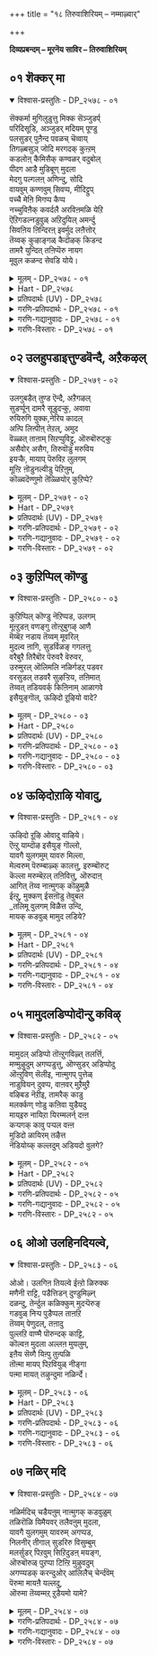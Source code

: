 +++
title = "१८ तिरुवाशिरियम् – नम्माऴ्वार्"

+++


**दिव्यप्रबन्दम् – मूरनॆय साविर – तिरुवाशिरियम्**

## ०१ शॆक्कर् मा

<details open><summary>विश्वास-प्रस्तुतिः - DP_२५७८ - ०१</summary>

सॆक्कर्मा मुगिलुडुत्तु मिक्क सॆञ्जुडर्प्  
परिदिसूडि, अञ्जुडर् मदियम् पूण्डु  
पलसुडर् पुऩैन्द पवळच् चॆव्वाय्  
तिगऴ्बसुञ् जोदि मरगदक् कुऩ्ऱम्  
कडलोऩ् कैमिसैक् कण्वळर् वदुबोल्  
पीदग आडै मुडिबूण् मुदला  
मेदगु पल्गलऩ् अणिन्दु, सोदि  
वायवुम् कण्णवुम् सिवप्प, मीदिट्टुप्  
पच्चै मेऩि मिगप्प कैप्प  
नच्चुविऩैक् कवर्दलै अरविऩमळि येऱि  
ऎऱिगडल्नडुवुळ् अऱिदुयिल् अमर्न्दु  
सिवऩिय ऩिन्दिरऩ् इवर्मुद लऩैत्तोर्  
तॆय्वक् कुऴाङ्गळ् कैदॊऴक् किडन्द  
तामरै युन्दित् तऩिप्पॆरु नायग  
मूवुल कळन्द सेवडि योये।
</details>

<details><summary>मूलम् - DP_२५७८ - ०१</summary>

सॆक्कर्मा मुगिलुडुत्तु मिक्क सॆञ्जुडर्प्  
परिदिसूडि, अञ्जुडर् मदियम् पूण्डु  
पलसुडर् पुऩैन्द पवळच् चॆव्वाय्  
तिगऴ्बसुञ् जोदि मरगदक् कुऩ्ऱम्  
कडलोऩ् कैमिसैक् कण्वळर् वदुबोल्  
पीदग आडै मुडिबूण् मुदला  
मेदगु पल्गलऩ् अणिन्दु, सोदि  
वायवुम् कण्णवुम् सिवप्प, मीदिट्टुप्  
पच्चै मेऩि मिगप्प कैप्प  
नच्चुविऩैक् कवर्दलै अरविऩमळि येऱि  
ऎऱिगडल्नडुवुळ् अऱिदुयिल् अमर्न्दु  
सिवऩिय ऩिन्दिरऩ् इवर्मुद लऩैत्तोर्  
तॆय्वक् कुऴाङ्गळ् कैदॊऴक् किडन्द  
तामरै युन्दित् तऩिप्पॆरु नायग  
मूवुल कळन्द सेवडि योये।
</details>

<details><summary>Hart - DP_२५७८</summary>

O lord, with red garments,  
your crown is the sun that spreads bright rays  
and the beautiful moon floats above your head:  
Your mouth is as lovely as coral  
and you shine like a light and an emerald hill:  
You are adorned with golden clothes  
and many precious ornaments  
and your mouth and eyes shine,  
adding to the luster of your dark body:  
You rest on thousand-headed Adisesha  
in the middle of ocean with rolling waves  
as Shiva, Nānmuhan who stays on a lotus on your navel, Indra  
and all the crowd of gods worship you:  
O lord, you measured all the three worlds  
with your divine feet:
</details>

<details><summary>प्रतिपदार्थः (UV) - DP_२५७८</summary>

**सॆक्कर् मा** = सिवन्द पॆरिय; **मुगिल् उडुत्तु** = मेगत्तै आडैयाग कट्टि; **मिक्क सॆञ् जुडर्** = मिगच् चिवन्द किरणङ्गळैयुडैय; **परिदि सूडि** = सूरियऩै तलैयिल् तरित्तु; **अम् सुडर्** = अऴगिय किरणङ्गळैयुडैय; **मदियम् पूण्डु** = सन्दिरऩै अणिन्दु; **पल सुडर्** = नक्षत्तिरङ्गळागिय इवैगळैयुम्; **पुऩैन्द** = तरित्तुळ्ळ; **पवळ** = पवऴङ्गळ् पोऩ्ऱ; **सॆव्वाय्** = सिवन्द वायैयुडैयदुम्; **तिगऴ् पसुञ् जोदि** = पसुमैयाऩ निऱत्तैयुडैयदुमाऩ; **मरदगक् कुऩ्ऱम्** = मरगद मलैयाऩदु; **कडलोऩ्** = कडल् अरसऩाऩ; **कैम्मिसै** = वरुणऩिऩ् अलैगळागिऱ कैयिऩ् मेल्; **कण्वळर्वदु पोल** = सयऩित्तिरुप्पदु पोल्; **पीदग आडै** = पीदाम्बर आडै; **मुडि पूण् मुदला** = किरीडम् कण्डि मुदलाऩ; **मेदगु** = सिऱन्द; **पल् कलऩ् अणिन्दु** = पल आबरणङ्गळै अणिन्दु; **सोदि वायवुम्** = ऒळियुळ्ळ पवळम् पोऩ्ऱ वायुम्; **कण्णवुम् सिवप्प** = कण्गळुम् सिवन्दिरुक्कुम्बडि; **पच्चै मेऩि** = पच्चै निऱमुडैय तिरुमेऩि; **मीदिट्टुप् मिग** = मऱ्ऱ ऒळिगळैविड मेलोङ्गि; **पगैप्प मऱ्ऱ** = पोट्टियिल् वॆऱ्ऱि कॊण्डु; **ऎऱि कडल्** = अलैगळैयुडैय कडलिऩ्; **नडुवुळ्** = नडुविल्; **नच्चु विऩै** = विषत्तॊऴिलैयुडैय; **कवर्दलै** = कविऴ्न्द तलैयैयुडैय; **अरविऩ्** = आदिशेषऩाऩ; **अमळि एऱि** = पडुक्कैयिल् एऱि; **अऱिदुयिल्** = योगनित्तिरैयिल्; **अमर्न्दु** = अमर्न्दु; **सिवऩ् अयऩ् इन्दिरऩ्** = सिवऩ् पिरमऩ् इन्दिरऩ्; **इवर् मुदल् अऩैत्तोर्** = आगिय ऎल्ला; **तॆय्वक् कुऴाङ्गळ्** = तेवर्गळिऩ् कूट्टङ्गळुम्; **कैदॊऴ** = कै कूप्पि वणङ्गुम्बडि; **किडन्द** = इरुन्दवऩुम्; **तामरै उन्दि** = नाबी कमलत्तैयुडैयवऩुम्; **तऩिप् पॆरु** = तऩिप् पॆरुम्; **नायग** = नायगऩाऩ पॆरुमाऩे!; **मूवुलगु अळन्द** = मूऩ्ऱु उलगङ्गळैयुम् अळन्द; **सेवडि योये!** = तिरुवडिगळैयुडैयवऩे!
</details>

<details><summary>गरणि-प्रतिपदार्थः - DP_२५७८ - ०१</summary>

शॆक्कर् = सञ्जॆगॆम्पाद, मा = बलुदॊड्ड, मुहिल् = मोडवन्नु, उडुत्तु = उट्टुकॊण्डु, मिक्क =बहळ, शॆम् शुडर् = कॆम्पुतेजस्सन्नुळ्ळ सूर्यन, परिदि = परिवे षवन्नु \(सुत्तलिरुव विशिष्टवाद बॆळकन्नु\) शूडि = मुड्दु \(शिखरदल्लि धरिसि\) अम् शुडर् = सॊबगिन तेजस्सिन, मदियम् = चन्द्रनन्नु, पूण्डु = \(आभरणदन्तॆ\) धरिसि, पलशुडर् = हलवारु ज्योति\(नक्षत्र\)गळन्नु, पुनैन्दु = अलङ्करिसिकॊण्डु, पवळम् = हवळदन्तॆ, शॆम् वाय् = चॆन्दुटिगळ, मरतहम् कुन्ऱम् = मरकतरत्नद पर्वतवु. कडलोन् = समुद्रराजन, कैमिशै = कैगळल्लि \(तोळिनल्लि\), कण् वळर् वदु पोल् = पवडिसिरुव हाऎ, पीतह = हळदिय, आडै = वस्त्रवन्नू \(पीताम्बरवन्नू\), मुडिपूण् = किरीट, मुदला = मॊदलाद, मेदहु = बलुश्रेष्ठवाद, पल् = हलवारु, कलन् अणिन्दु = आभरणगळन्नु धरिसि, शोदि = बॆळगुव, वाय् अवुम् = तुटिगळन्नू, कण् अवुम् = कण्णुगळन्नू, शिवप्प = कॆम्पगू, \(कॆम्पागिरलु\), मीदिट्टु = मेलॆ जोडिसिरुव, पच्चैमेनि = पच्चॆय बण्नदिन्द शोभिसुव देह\(कान्ति\)वु, मिह = बहुवागि, पहैप्प = वैविध्यमयवागि, नच्चु = विषद\(नञ्जिन\), विनै = कार्यवन्नु माडुव, कवर् तलै = हरडिरुव तलॆयन्नुळ्ळ, अरवु = सर्पद, इन् = इनिदाद \(सुखकरवाद\), अमळि = हासुगॆयन्नु एऱि = हत्ति, ऎऱिकडल् = अलॆगळिन्द तुम्बिद कडलिन, नडुवुळ् = नडुवॆ, अऱितुयिल् = योगनिद्दॆयन्नु, अमर्न्दु = हिडिदु, शिवन् = शिवनू, अयन् = चतुर्मुखनू \(अजनू\), इन्दिरन् = देवेन्द्रनू, इवर् मुदल् = इवरे मॊदलागि, अनित्तोर् = ऎल्लरू, दॆय्व कुऴाङ्गळ् = देवतॆगळ कूटगळू,कैतॊऴि = कैमुगियलु, किडन्द = पवडिसिरुव, तामरै उन्दि = तावरॆहूवन्नु हॊक्कुळल्लि उळ्ळ, तनि = विशिष्ठनाद, पॆरुनायह = सर्वेश्वरने, मू उलहु = मूरुलोकगळन्नु, अळन्द = अळॆदुकॊण्ड, शे अडियोये= कोमलवाद \(सुन्दरवाद\) तिरुवडिगळुळ्ळवने.
</details>

<details><summary>गरणि-गद्यानुवादः - DP_२५७८ - ०१</summary>

सञ्जॆगॆम्पिन बलु दॊड्ड मुगिलन्नुट्टु, बहळ कॆम्पुतेजस्सन्नुळ्ल सूर्यन सुत्तलिरुव विशिष्टवाद बॆळकन्नु शिखरदल्लि धरिसि, सॊबगिन तेजस्सिन चन्द्रनन्नु आभरणदन्तॆ धरिसि, हलवारु ज्योति\(नक्षत्र\)गळन्नु अलङ्करिसिकॊण्डु, हवळदन्तॆ चॆन्दुटिगळन्नुळ्ळ, मरकतरत्नद पर्वतवु समुद्रराजन कैगळल्लि पवडिसिरुव हागॆ, पीताम्बरवन्नुट्टु, किरीटवे मॊदलाद बहुश्रेष्ठवाद हलवारु आभरणगळन्नु धरिसि, बॆळगुव \(कॆम्पगिरुव\) तुटिगळन्नू कण्णुगळन्नू जोडिसिरुव पच्चॆबण्णदिन्द शोभिसुव देहवु अत्यन्त वैविध्यमयवागियू, विषद कॆलसद हरडिरुव तलॆयन्नुळ्ळ सर्पद सुखकरवाद हासुगॆयल्लि अलॆगळिन्द तुम्बिद कडलिन नडुवॆ योगनिद्दॆयन्नु हिडिदु, शिवनू, ब्रह्मनू \(अजनू\), देवेन्द्रनू, इवरे मॊदलाद ऎल्ल देवतॆगळ कूटगळू कैमुगियुवन्तॆ, पवडिसिरुव पद्मनाभनाद अतिश्रेष्ठनाद सर्वेश्वरने, मूरु लोकगळन्नू अळॆदुकॊण्ड कोमलवाद \(सुन्दरवाद\) तिरुवडिगळुळ्ळवने\!
</details>

<details><summary>गरणि-विस्तारः - DP_२५७८ - ०१</summary>

सर्वेश्वरन दिव्यमङ्गळ स्वरूपवन्नु – ऎन्दरॆ, भगवन्तन साकार स्वरूपवन्नु – इल्लि आळ्वाररु विवरिसतॊडगिद्दारॆ. यावुदक्कू साटियिल्लद, ऎल्ल बगॆयल्लू सर्वश्रेष्ठनू, परमसुन्दरनू आद भगवन्तनन्नु नम्मन्थ सामान्य जनरिगॆ विवरिसि हेळुवुदादरू हेगॆ? नम्म अनुभवदल्लिये इरुव यावुदादरॊन्दु अपरूपवाद वस्तुवन्नु ऎत्तिकॊण्डु, अदर सॊबगन्नु ऊहॆयिन्द अनेकपट्टु हॆच्चिसिकॊण्डु, आ मूलक भगवन्तनन्नु अरियबहुदाद मार्गवन्नु इल्लि अनुसरिसलागिदॆ.

भगवन्तन ऒन्दॊन्दु अवयववन्नू, हीगॆ, बेरॆबेरॆ वस्तुगळॊडनॆ होलिसि, वर्णिसि हेळबहुदागिरुवाग, अवनन्नु परिपूर्णवागि वर्णिसि तिळियुवुदादरू साध्यवे? इदक्कागि, इल्लि आळ्वाररु ऒन्दु दीर्घवाद उपमानवन्नु बळसिकॊण्डिद्दारॆ. इतिहास, पुराणादि महाकाव्यगळल्लि बळसुव काव्योपमानगळ हागॆये इल्लिरुव उपमान. सामान्य उपमानदन्तल्लदॆ, इदर ऎरडु भागगळू बॆळॆयुत्ता होगुत्तवॆ. ऎरडु भागगळिगू निखरवाद होलिकॆ कॆलवॊम्मॆ कण्डु बरदिरबहुदु. अवु हागॆ अळ्ळकवागिये जोडणॆयागिरबहुदु.

इल्लि बळसिरुव काव्योपमानद वैशिष्ट्यवन्नु नोडोण. उपमानद पूर्वभागदल्लिरुवुदु; ऒन्दु दॊड्डबॆट्ट. \(अदन्नु अस्ताचल ऎन्नबहुदेनो\!\) अदु बलु दूरदल्लिदॆ. सूर्यनु अदर हिन्दॆ मरॆयागुवुदरल्लिद्दानॆ. सूर्यन हॊम्बॆळकु अदन्नू अदर सुत्तलूइरुव मोडगळन्नू सञ्जॆगॆम्पिन सुन्दरवाद बण्णदिन्द हॊळॆयिसुत्तदॆ. सूर्यनु तन्न तेजस्सन्नु अदर शिखरदल्लि हरडि हॊळॆयुत्तिद्दानॆ. कॆम्बण्णद सीरॆयन्नुट्टु मरकतरत्नद हागॆ आ बॆट्ट आकर्षकवागि कङ्गॊळिसुत्तदॆ. चन्द्रनू तारॆगळु आ बळिक बॆळगुत्ता बॆट्टक्कॆ बगॆबगॆय आभरणगळनन्नु जोडिसिदन्तॆ कङ्गॊळिसुत्तवॆ. सञ्जॆय कॆम्बण्णवे शिखरवन्नु चॆन्दुटिगळन्तॆ माडिदॆ. आ बॆट्टद मुन्दुगडॆयल्लि अलॆगळिन्द तुम्बिरुव बलु विस्तारवाद सागरविदॆ. आ सागरदल्लि शान्तवागि आ बॆट्ट मलगिरुवन्तॆ \(निद्रिसुत्तिरुवन्तॆ\) शोभिसुत्तदॆ. इदॆल्ल उपमानद मॊदलभाग.

उपमानद उत्तरभागदल्लि \(कडॆयभागदल्लि\) सर्वेश्वरनाद भगवन्तन साटियिल्लद रूपद विवरणॆ कण्डु बरुत्तदॆ. भगवन्तन देह ऒन्दु दॊड्ड पच्चॆय बॆट्टवे. अवनु हॊळॆहॊळॆयुव पीताम्बरवन्नु उट्टिद्दानॆ. अवन तुटिगळु कॆम्पगॆ आकर्षकवागिवॆ. मैमेलॆ नानाबगॆय रत्नाभरणगळ अलङ्कार. अलॆगळिन्द तुम्बिद पाल्गडलल्लि, हॆडॆगळन्नु बिच्चि कॊडॆयन्तॆ हिडिदिरुव शेषन हासुगॆयल्लि स्वामियु पवडिसि, योगनिद्दॆयल्लिद्दानॆ. ब्रह्म, रुद्र, इन्द्र मुन्ताद देवतॆगळॆल्लरू अल्लिगॆ बन्दु, मूरुलोकगळन्नू अळॆदुकॊण्ड अवन पवित्रवाद पादगळन्नु पूजिसुत्तारॆ. अवन नाभियल्लि सुन्दरवाद कमलद हू इदॆ.

ई ऎरडु भागगळन्नू ऒन्दु बगॆयल्लि अळ्ळकवागि कूडिसि, दीर्घवाद रीतियल्लि जोडिसिरुवुदे ई काव्योपमान.

विवरणॆयन्नु नोडिदरॆ महाविष्णुवाद सर्वेश्वरन विभवावतारवन्नु इल्लि हेळलागुत्तिदॆ ऎनिसुत्तदॆ.
</details>

## ०२ उलहुपडाइत्तुण्डवॆन्दै, अऱैकऴल्

<details open><summary>विश्वास-प्रस्तुतिः - DP_२५७९ - ०२</summary>

उलगुबडैत् तुण्ड ऎन्दै, अऱैगऴल्  
सुडर्प्पून् दामरै सूडुदऱ्कु, अवावा  
रुयिरुगि युक्क,नेरिय कादल्  
अऩ्पि लिऩ्पीऩ् तेऱल्, अमुद  
वॆळ्ळत् ताऩाम् सिऱप्पुविट्टु, ऒरुबॊरुट्कु  
असैवोर् असैग, तिरुवॊडु मरुविय  
इयऱ्कै, मायाप् पॆरुविऱ लुलगम्  
मूऩ्ऱि ऩॊडुनल्वीडु पॆऱिऩुम्,  
कॊळ्वदॆण्णुमो तॆळ्ळियोर् कुऱिप्पे?
</details>

<details><summary>मूलम् - DP_२५७९ - ०२</summary>

उलगुबडैत् तुण्ड ऎन्दै, अऱैगऴल्  
सुडर्प्पून् दामरै सूडुदऱ्कु, अवावा  
रुयिरुगि युक्क,नेरिय कादल्  
अऩ्पि लिऩ्पीऩ् तेऱल्, अमुद  
वॆळ्ळत् ताऩाम् सिऱप्पुविट्टु, ऒरुबॊरुट्कु  
असैवोर् असैग, तिरुवॊडु मरुविय  
इयऱ्कै, मायाप् पॆरुविऱ लुलगम्  
मूऩ्ऱि ऩॊडुनल्वीडु पॆऱिऩुम्,  
कॊळ्वदॆण्णुमो तॆळ्ळियोर् कुऱिप्पे?
</details>

<details><summary>Hart - DP_२५७९</summary>

You, our father, created the world and swallowed it:  
My heart longs to worship your shining lotus feet  
ornamented with sounding anklets, melting to receive you:  
My love for you flows like sweet nectar:  
Some people wish only for material things,  
never thinking of being your devotee—  
let them do whatever they want:  
The nature of this illusionary world is to become rich:  
Even if someone gets everything he needs in this world  
and excellent moksha, the wise will not want a worldly life:  
Their only aim will be to reach your feet:
</details>

<details><summary>प्रतिपदार्थः (UV) - DP_२५७९</summary>

**उलगु** = उलगङ्गळै; **पडैत्तु** = पडैत्तु; **उण्ड** = पिरळयत्तिल् उण्ड; **ऎन्दै** = पॆरुमाऩिऩ्; **अऱै** = सप्तिक्कुम्; **कऴल्** = तिरुवडिगळ्; **सुडर्प् पून् दामरै** = ऒळियुळ्ळ तामरैप्पू; **सूडुदऱ्कु** = अणिवदऱ्कु; **अवावु आर्** = आसैयुडैय; **उयिर् उरुगि उक्क** = आत्मावाऩदु उरुगि विऴ; **नेरिय कादल्** = अदऩाल् उण्डाऩ पक्ति; **अऩ्बिल्** = पक्तियिऩालुण्डाऩ परम पक्ति; **इऩ्बु** = इऩिमै; **ईऩ् तेऱल्** = इवैगळिऩ्; **अमुद** = अमुदक् कडलिऩ्; **वॆळ्ळत्ताऩाम्** = वॆळ्ळत्तिल् मूऴ्गि इरुक्कुम्बडियाऩ; **सिऱप्पु विट्टु** = मेऩ्मैयै विट्टु; **ऒरु पॊरुट्टु** = कीऴाऩ ऒरु पलऩुक्काग; **असैवोर्** = अलैगिऩ्ऱवर्गळ्; **असैग** = अलैयट्टुम्; **तिरुवॊडु मरुविय** = सॆल्वत्तोडु कूडिय; **इयऱ्कै** = स्वबावत्तोडुम्; **मायाप् पॆरु विऱल्** = अऴियाद पॆरुमिडुक्कोडु; **उलगम् मूऩ्ऱिऩॊडु** = मूऩ्ऱु उलगङ्गळोडु कूड; **नल् वीडु पॆऱिऩुम्** = मोक्षत्तैप् पॆऱ्ऱालुम्; **तॆळ्ळियोर्** = तॆळिन्द ञाऩिगळिऩ्; **कुऱिप्पे** = अबिप्रायम्; **कॊळ्वदु** = पॆऱ्ऱुक्कॊळ्ळ; **ऎण्णुमो?** = निऩैक्कुमो?
</details>

<details><summary>गरणि-प्रतिपदार्थः - DP_२५७९ - ०२</summary>

उलहु = लोकगळन्नु, पडैत्तु = सृष्टिसि, उण्ड = नुङ्गिद, ऎन्दै = सर्वेश्वरन, अऱै = सद्दुमाडुव, कऴल् =आभरणगळ, शुडर् = हॊळॆयुव, सुन्दरवाद, तामरै = कमलगळन्नु, शूडुदऱ् कु = \(तलॆयल्लि\) मुडियुवुदक्कॆ, अवावु = आशिसुव, आर् उयिर् = तुम्बु जीववु \(आत्मवु\), उरुहि = कागि, उक्क = कृशिसि, नेरिय = उण्टाद, कादल् = भक्तियॆम्ब, अन्बिल् = आशॆयिन्द, इन् बु = हितवन्नु \(आनन्दवन्नु\), ईन् = कॊडुव, \(उण्टुमाडुव\), तेऱल् = मधुवु आद, अमुदम् = अमृत्द, वॆळ्ळत्तान् = प्रवाहदिन्द, आम् = आघुव, शिऱप्पु = हिरिमॆयन्नु, विट्टु =बिट्टु \(त्यजिसि\), ऒरु पॊरुट्कु = ऒन्दु \(कीळाद ऒन्दु\) प्रयोजनक्कागि, अशैवोर् = अलॆदाडुववरु, अशैह् = \(हागॆये\) अलॆदाडुत्तिरलि, तिरुवॊडु = श्रीदेवियॊडनॆ, मरुविय = कूडिरुव, इयऱ् कै= \(सहज\) स्वभावद, माया = नाशवागद, पॆरु विऱल् = अत्यन्त समर्थवाद, उलहम् = लोकगळु, मून्ऱिनॊडु =मूररॊडनॆयू, \(मूरक्किन्तलू\), नल् वीडु = उत्तमवाद वासस्थळवन्नु, पॆऱिनुम् = पडॆदरू\(पडॆयुवन्तादरू\), कॊळ्वदु = अनुसरिसुवुदु \(स्वीकरिसुवुदु\), ऎण्णुमो = साध्यवो, तॆळ्ळियोर् = तिळिदवर, कुऱिप्पे = गुरिये.
</details>

<details><summary>गरणि-गद्यानुवादः - DP_२५७९ - ०२</summary>

लोकगळन्नु सृष्टिसुव मत्तु लयगॊळिसुव \(उण्णुव\) सर्वेश्वरन सद्दु माडुव आभरणगळ हॊळॆयुव सॊबगिन \(पाद\) कमलगळन्नु तलॆयल्लि मुडियुवुदक्कॆ आशिसुव तुम्बु जीववु \(आत्मवु\) करगि कृशिसि \(बाडि\) उण्टाद भक्तियॆम्ब आशॆयिन्द हितवन्नु \(आनन्दवन्नु\) तरुव मधुवाद अमृतद प्रवाहदिन्द आगुव हिरिमॆयन्नु बिट्टुकॊट्टु, कीळाद \(अल्पवाद\) ऒन्दु प्रयोजनक्कागि अलॆदाडुववरु हागॆये अलॆदाडुत्तिरलि. श्रीदेवियॊडनॆ कूडिरुव \(सकलैश्वर्यदिन्द कूडिरुव\), अत्यन्त समर्थवाद, मूरुलोकगळिगिन्तलू उत्तमवाद वासस्थळवन्नु \(नॆलॆयनु\) पडॆयुवन्तादरू तिळिदवरगुरियन्ने स्वीकरिसुवुदु साध्यवो?
</details>

<details><summary>गरणि-विस्तारः - DP_२५७९ - ०२</summary>

ई पाशुरवू हिन्दिन पाशुरदन्तॆ तॊडकिनिन्द तुम्बिदॆ. जागरूकतॆयिन्द विषयवन्नु विङ्गडिसिकॊण्डु, सारवन्नु ग्रहिसबेकागिदॆ.

याव बगॆय जीवन श्रेयस्कर? सामान्यगृहस्थजीवनवे? विवेकिय जीवनवे? सामान्यगृहस्थन आशॆ अल्पवादद्दु. प्रापञ्चिक सुखवन्नु पडॆदुकॊळ्ळुव आशॆमात्रवे. विवेकि बल्ल ई प्रापञ्चिक सुखक्षणिकवादद्दु ऎन्दू, शाश्वतानन्दवन्नु कॊडुव गुरियॊन्दिदॆयॆन्दू, अदन्नु साधिसिकॊळ्ळुवुदक्कॆ सतत प्रयत्न नडॆसुवुदे परमश्रेष्ठवॆन्दू, आ गुरियन्नु सेरलुतक्क मार्गवन्ने अवनु अनुसरिसुत्तानॆ. आ मार्ग यावुदु?

हिन्दिन पाशुरदल्लि सर्वेश्वरनाद भगवन्तन नित्यसौन्दर्यस्वरूपवन्नु स्वारस्यपूर्णवागि हेळलायितु. इल्लि आ स्वामिय हिरिमॆयन्नु हेळलागुत्तदॆ. भगवन्तनु सृष्टि, स्थिति, लय कालगळल्लॆल्ला सर्वरक्षकनागिरतक्कवनु. अवनन्नु दृढवागि, भक्तिपूर्वकवागि आश्रयिसुवुदरिन्द, अमरत्ववन्नू, सकलसौभाग्यगळन्नु अनुभविसि आनन्दिसुव श्रेष्ठवाद नॆलॆयन्नू पडॆयबहुदु. अदु हेगॆ?

भगवन्तनल्लि दृढवाद आशॆयन्नु तन्दुकॊळ्ळुवुदु हेगॆ? सर्वसमर्थनू, सर्वरक्षकनू आद अवन साटियिल्लद हिरिमॆयल्लि अचलवाद विश्वासवन्निडुवुदु. दिव्याभरणगळिन्द हॊळॆयुव अवन तिरुवडिगळन्नु तन्न तलॆय मेलॆ ऎडॆबिडदॆ धरिसुव आशॆयन्नु हॆच्चिसिकॊळ्ळुवुदु. अदक्कागि तनु मनगळन्नु सॊरगिसुवुदु. हीगॆ, भक्तियॆम्ब गाढवाद आशॆयन्नु हॆच्चिसिकॊळ्ळुवुदु. अदन्नु बॆळसिकॊळ्ळुत्ता, आ जीवनवन्ने ऎडॆबिडदंऎ सवियुत्ता होगुवुदु. हीगॆ माडुवुदरिन्द बरुव अमरत्वद हिरिमॆयेनॆन्दु अरितुकॊळ्ळुवुदु. हीगॆल्ल योचिसुत्ता इहजीवनवन्नु कळॆयुव ’तिळिदवर’ \(ज्ञानिगळ\) मार्गदर्शनवन्नू, गुरियन्नू चिन्तिसुत्ता, साधुवागि जीविसुवुदे ऒन्दु दिव्यानुभव. सामान्य गृहस्थन हागॆ हॊट्टॆ, बट्टॆ, अलङ्कार, इन्द्रियसुखगळॆम्ब क्षणिकवाद अल्पफलगळ कडॆगॆ गमनकॊडुवुदक्किन्तलू ऎल्लरू ’तिळिदवर’ गुरियन्नू मार्गवन्नू स्वीकरिसुवुदे युक्तवादद्दु.
</details>

## ०३ कुऱिप्पिल् कॊण्डु

<details open><summary>विश्वास-प्रस्तुतिः - DP_२५८० - ०३</summary>

कुऱिप्पिल् कॊण्डु नॆऱिप्पड, उलगम्  
मूऩ्ऱुडऩ् वणङ्गु तोऩ्ऱुबुगऴ् आणै  
मॆय्बॆऱ नडाय तॆय्वम् मूवरिल्  
मुदल्व ऩागि, सुडर्विळङ् गगलत्तु  
वरैबुरै तिरैबॊर पॆरुवरै वॆरुवर,  
उरुमुरल् ऒलिमलि नळिर्गडऱ् पडवर  
वरसुडल् तडवरै सुऴऱ्ऱिय, तऩिमात्  
तॆय्वत् तडियवर्क् किऩिनाम् आळागवे  
इसैयुङ्गॊल्, ऊऴिदो ऱूऴियो वादे?
</details>

<details><summary>मूलम् - DP_२५८० - ०३</summary>

कुऱिप्पिल् कॊण्डु नॆऱिप्पड, उलगम्  
मूऩ्ऱुडऩ् वणङ्गु तोऩ्ऱुबुगऴ् आणै  
मॆय्बॆऱ नडाय तॆय्वम् मूवरिल्  
मुदल्व ऩागि, सुडर्विळङ् गगलत्तु  
वरैबुरै तिरैबॊर पॆरुवरै वॆरुवर,  
उरुमुरल् ऒलिमलि नळिर्गडऱ् पडवर  
वरसुडल् तडवरै सुऴऱ्ऱिय, तऩिमात्  
तॆय्वत् तडियवर्क् किऩिनाम् आळागवे  
इसैयुङ्गॊल्, ऊऴिदो ऱूऴियो वादे?
</details>

<details><summary>Hart - DP_२५८०</summary>

He, the first one of the three gods,  
with shining jewels on his chest, rules all the three worlds,  
leading them on a good path:  
He churned the milky ocean using Mandara mountain  
for a churning stick and the snake Vasuki for a rope,  
and as the ocean was churned,  
it roared with a a loud noise like thunder as its waves rolled:  
May we serve the devotees of the matchless god  
continuously, eon after eon:
</details>

<details><summary>प्रतिपदार्थः (UV) - DP_२५८०</summary>

**उलगम् मूऩ्ऱु** = मूऩ्ऱु उलगङ्गळुम्; **नॆऱिप्पड** = नल् वऴियिल् सॆल्लुम्बडियाग; **कुऱिप्पिल् कॊण्डु** = तिरुवुळ्ळम् पऱ्ऱि; **उडऩ्** = उलगङ्गळ् ऒऩ्ऱुबट्टु; **वणङ्गु** = वणङ्गुम्; **तोऩ्ऱु पुगऴ्** = पुगऴैयुडैय पॆरुमाऩ्; **आणै मॆय्** = तऩ् आणैयै सरिवर; **पॆऱ नडाय** = नडत्तुबवऩाय्; **तॆय्वम्** = पिरमऩ् रुत्रऩ् इन्दिरऩ्; **मूवरिल्** = मूवरिल्; **मुदल्वऩ् आगि** = मुदल्वऩाय्; **सुडर् विळङ्गु** = आबरणङ्गळिऩ् ऒळियुळ्ळ; **अगलत्तु** = मार्बैयुडैयवऩाय्; **वरै पुरै तिरै** = मलै पोऩ्ऱ अलैगळ्; **पॊर पॆरु** = मोदुम् पॆरिय; **वरै वॆरुवर** = मलैगळ् नडुङ्गुम्बडि; **उरुम् मुरल्** = इडिबोल् ऒलिक्किऩ्ऱ; **ऒलि मलि** = कोषम् निऱैन्ददुम्; **नळिर् कडल्** = कुळिर्न्द कडलै; **पड अरवु** = पडङ्गळैयुडैय सर्प्पमाऩ; **अरसु उडल्** = वासुगियिऩ् उडलै; **तड वरै** = मन्दिरमलैयिल्; **सुऴऱ्ऱिय** = सुऱ्ऱि कडैन्द; **तऩिमा** = ऒप्पऱ्ऱ तऩित्तलैमैयुडैय; **तॆय्वत्तु** = ऎम्बॆरुमाऩिऩ्; **अडियवर्क्कु** = अडियवर्गळुक्कु; **इऩि नाम्** = इऩि नाङ्गळ्; **ऊऴिदोऱु ऊऴि** = ऒव्वॊरु कल्पत्तिलुम्; **ओवादे** = इडैविडादु; **आळागवे** = कैङ्कर्यम् पण्ण वेण्डुमो?
</details>

<details><summary>गरणि-प्रतिपदार्थः - DP_२५८० - ०३</summary>

कुऴिप्पिल् कॊण्डु = गुरियागिट्टुकॊण्डु, \(सङ्कल्पिसि\), नॆऱि पड = सन्मार्गदल्ल् बीळुवुदन्नु, उलहम् = मून्ऱु = मूरुलोकगळू, उडन् = ऒट्टिगॆ, वणङ्गु = ऎरतुवुदरिन्द, तोन्ऱु = तोरुव \(कण्डुबरुव\), पुहऴ् = कीर्तियुळ्ळवनागि, आणै = \(तन्न\) आज्ञॆयन्नु, मॆय् पॆऱ = वास्तववागिरुवन्तॆ, \(सत्यवागियू, सत्यवागि पडॆयुवन्तॆ\), नडाय = नडॆसुववनागि, शॆय् वम् मूवरिल् = मूवरु देवरुगळल्लि, मुदल् वन् आहि = प्रधाननागिरुववनू, शुडर् विळङ्गु = ज्योति बॆळगुव, आहत्तु = ऎदॆयुळ्ळवनू, वरैपुरै = बॆट्टदहागॆ, तिरै = अलॆगळु, पॊरु = नुग्गिबरुव, पॆरुवरि = महत्ताद पर्वतगळू \(कुलपर्वतगळू\), वॆरुवरै = महत्ताद पर्वतगळू \(कुलपर्वतगळू\), वॆरुवर = अञ्जुवन्तॆ, उरुम् = सिडिलु, मुरल् = मॊळगुवन्तॆ, ऒलि = शब्ददिन्द, मलि = तुम्बिरुव, नळिर् = तम्पाद, कडल् = कडलल्लि, पडमरवु = हॆडॆय सर्पद, अरशु = आसन \(वासुकिय\), उडल् = देहवन्नु, तडवरै = बलुदॊड्डपर्वतक्कॆ \(मन्दरपर्वतक्कॆ\), शुऴट्रिय = सुत्तिदवनाद, तनि = साटियिल्लदवनाद \(अद्वितीयनाद\), मादॆय् वत्तु = महादेवन \(सर्वेश्वरन\), अडियवर् क्कु = भक्तरिगॆ, इनि = इन्नु, नाम् = नावु, आळ् आहवे = दासरागिये, इशैक्कूम् कॊल् = हॊन्दिकॊण्डिरुबेको? ऊऴिदोऱुऊऴि = युगयुगगळल्लियू, ओवादे = बिडदन्तॆ.
</details>

<details><summary>गरणि-गद्यानुवादः - DP_२५८० - ०३</summary>

मूरु लोकगळू सन्मार्गदल्लि नडॆयुवुदन्नु गुरियागिट्टुकॊण्डवनू, \(अवु\) ऒट्टिगॆ ऎरगुवुदरिन्द कण्डुबरुव कीर्तियुळ्ळवनू, तन्न आज्ञॆयन्नु सत्यवागिरुवन्तॆ \(चाचुतप्पदन्तॆ\) नडॆसुववनू, मूवरु देवरुगळल्लि प्रधाननागिरुववनू, हॊळॆहॊळॆयुव ऎदॆयुळ्ळवनू, कुलपर्वतगळू नडुगुवन्तॆ बॆट्टदहागॆ अलॆगळु नुग्गि बरुव, सिडिलु मॊळगुवन्तॆ शब्ददिन्द तुम्बिरुव, तम्पाद कडलल्लि हॆडॆय सर्पगळ अरसन देहवन्नु बलुदॊड्ड पर्वतक्कॆ सुत्ति कडॆदवनू, साटियिल्लदवनू, आद, सर्वेश्वरन भक्तरिगॆ इन्नु नावु युगयुगळल्लू बिडदन्तॆ दासरागिये हॊन्दिकॊण्डिरबेको?
</details>

<details><summary>गरणि-विस्तारः - DP_२५८० - ०३</summary>

भगवद्भक्तियन्नु परिपूर्णवागि पडॆदुकॊळ्ळुवुदक्कॆ यावुदु उपाय? अदर विषयदल्लि ज्ञानवन्नु सम्पादिसिकॊळ्ळुवुदे, अथवा भक्तिभाववन्नु चॆन्नागि अनुभविसि तिळिदवराद भगवद्भक्तर मार्गवन्नु कार्यतः अनुसरिसुवुदे? – ऎम्बुदन्नु हिन्दिन पाशुरदल्लि हेळलायितु.

अदे विषयवन्नु मुन्दुवरिसुत्ता – नावु भक्तर किङ्कररागि ऎष्टुकाल नडॆदुकॊळ्ळुवुदरिन्द नमगॆ भक्तिय फल लभिसुवुदु? युगयुगगळल्लू हीगॆये नडॆदुकॊळ्ळुत्तिरबेके? ऎन्दु प्रश्निसि, हेळलागुत्तदॆ.

भगवन्तन सङ्कल्प ऎष्टु उदात्तवादद्दु\! तानु सृष्टिसिद मूरुलोकगळू सन्मार्गदल्लि नडॆयुत्ता, आ मूलक उज्जीवनगॊळ्ळबेकॆम्बुदे अवन सङ्कल्प. आ कारणदिन्दले अवनु मूरुलोकगळन्नू रक्षिसुवुदु. ब्रह्म, विष्णु, रुद्ररॆम्ब मूरु मूर्तिगळल्लि अवने प्रधाननादवनु. अवन आज्ञॆ \(कट्टळॆगळु\) चाचुतप्पदन्तॆ तन्न सृष्टियन्नु नडॆसतक्कवनु. सर्वैश्वर्यपूर्णवाद वक्षस्थलवुळ्ळवनु. भयङ्करवागि भोर्गरॆयुव पाल्गडलल्लि मन्दरपर्वतवन्निळिसि, वासुकियन्नु अदक्कॆ \(हग्गवागि\) सुत्ति, देवासुररिन्द कडॆयिसि, अमृतवन्नु पडॆदु, देवतॆगळिगित्तु, अवरन्नु अमररन्नागिसिदनु. अवनु स्वतः परिपूर्णनु. साटियिल्लदवनु. अन्थवन पादसेवकरागिरुववरु, अवनन्ने नम्बि, आश्रयिसि, ऎडॆबिडदन्तॆ अवनन्नु भजिसि पूजिसुववरु. अवर किङ्कररागि, नावु अवर सेवॆमाडुत्ता बरुवुदरिन्द, अवर मार्गवु नमगॆ अरिवागुवुदु. नम्मल्लू भक्ति परिपक्वगॊळ्ळुवुदु. नावू भगवन्तन अनन्यभक्तरागबहुदु.
</details>

## ०४ ऊऴिदोऱाऴि योवादु,

<details open><summary>विश्वास-प्रस्तुतिः - DP_२५८१ - ०४</summary>

ऊऴिदो ऱूऴि ओवादु वाऴिये।  
ऎऩ्ऱु याम्दॊऴ इसैयुङ् गॊल्लो,  
यावगै युलगमुम् यावरु मिल्ला,  
मेल्वरुम् पॆरुम्बाऴ्क् कालत्तु, इरुम्बॊरुट्  
कॆल्ला मरुम्बॆऱल् तऩिवित्तु, ऒरुदाऩ्  
आगित् तॆय्व नाऩ्मुगक् कॊऴुमुळै  
ईऩ्ऱु, मुक्कण् ईसऩॊडु तेवुबल  
_तलिमू वुलगम् विळैत्त उन्दि,  
मायक् कडवुळ् मामुद लडिये?
</details>

<details><summary>मूलम् - DP_२५८१ - ०४</summary>

ऊऴिदो ऱूऴि ओवादु वाऴिये।  
ऎऩ्ऱु याम्दॊऴ इसैयुङ् गॊल्लो,  
यावगै युलगमुम् यावरु मिल्ला,  
मेल्वरुम् पॆरुम्बाऴ्क् कालत्तु, इरुम्बॊरुट्  
कॆल्ला मरुम्बॆऱल् तऩिवित्तु, ऒरुदाऩ्  
आगित् तॆय्व नाऩ्मुगक् कॊऴुमुळै  
ईऩ्ऱु, मुक्कण् ईसऩॊडु तेवुबल  
_तलिमू वुलगम् विळैत्त उन्दि,  
मायक् कडवुळ् मामुद लडिये?
</details>

<details><summary>Hart - DP_२५८१</summary>

Will he accept us as his devotees in all the eons  
so that we may worship him?  
At the time of terrible flood  
when there was no world and no people, X  
he, the seed from which everything came,  
the only god at the end of the eon,  
created Nānmuhan from his navel on a lotus,  
and Nānmuhan created three-eyed Shiva  
and the other gods and all the three worlds:  
Let us worship the feet of Māyan:
</details>

<details><summary>प्रतिपदार्थः (UV) - DP_२५८१</summary>

**यावगै उलगमुम्** = अऩैत्तु उलगङ्गळुम्; **यावरुम्** = अऩैत्तु पिराणिगळुम्; **इल्ला मेल् वरुम्** = इल्लादवाऱु मुऩ्बे कऴिन्दुबोऩ; **पॆरुम्बाऴ्क् कालत्तु** = मिगवुम् नीण्ड पिरळय कालत्तिल्; **इरुम् पॊरुट्कु ऎल्लाम्** = ऎण्णऱ्ऱ जीवरासिगळुक्कॆल्लाम्; **पॆऱल् अरुम्** = अडैवदऱ्कु अरियवऩुम्; **तऩि ऒरु वित्तु** = ऒप्पऱ्ऱवऩुम् कारणमाऩवऩुम्; **ताऩ् आगि** = ताऩेयाग निऩ्ऱु; **तॆय्व नाऩ्मुग** = तॆय्वमाऩ पिरमऩ् ऎऩ्ऩुम्; **कॊऴु मुळै** = पूर्णमाऩ ऒरु मुळैयै; **मुक्कण्** = मूऩ्ऱु कण्गळैयुडैय; **ईसऩॊडु** = रुत्रऩुडऩ्; **तेवु पल** = पल तेवदैगळैयुम्; **ईऩ्ऱु** = पडैत्तु; **नुदलि** = आग इव्वगैयाले; **मूवुलगम्** = मूऩ्ऱु लोकङ्गळैयुम्; **विळैत्त उन्दि** = पडैत्त नाबियैयुडैय; **मायक् कडवुळ्** = आच्चर्यबूदऩाऩ पॆरुमाऩिऩ्; **मा मुदल्** = मूल कारणमाऩ; **अडिये** = तिरुवडिगळैये; **ऊऴिदोऱु ऊऴि** = कालङ्गळ् तोऱुम्; **ओवादु वाऴिय** = इडैविडामल् वाऴवेण्डुम्; **ऎऩ्ऱु याम् तॊऴ** = ऎऩ्ऱु नाम् सॊल्लि तुदित्तु; **इसैयुङ्गॊल्** = वणङ्गुवोम्!
</details>

<details><summary>गरणि-प्रतिपदार्थः - DP_२५८१ - ०४</summary>

ऊऴिदोऱाऴि =युगयुगगळल्लियू, ओ वादु = ऎडॆबिडदन्तॆ, वाऴिय ऎन्ऱु = बदुकुवन्तागलि ऎन्दु, यान् = नानु, तॊऴ = सेवॆमाडुवन्तॆ, इशैयुम् कॊल् = साध्यवागुवुदो? यावहै उलहमुम् = ऎल्ला विधवाद लोकगळू, यावरुम् = ऎल्ला जीविगळू, इल्ला = इल्लद, मेल् वरुम् = हिन्दॆ कळॆदुहोद \(मुन्दॆ बरुव\), पॆरुपाऴ् कालत्तु = महाप्रळयकालदल्लि, इरु = इरुव, पॊरुट्कु ऎल्लाम् = \(आत्म\)वस्तुगळिगॆल्ला, अरु = कार्‍अण्वागि, पॆऱल् = सृष्टिगॆ, तनिवित्तु = ऒण्टिबीज, ऒरु = साटियिल्लद, तान् आहि = ताने आगि, शॆय् वम् = दैवनाद, नान् मुहन् = चतुर्मुखनॆम्ब, कॊऴु = बलिष्ठवाद, मुळै = मॊळकॆयन्नु, ईन्ऱु= पडॆदु, मुख्खन् ईशनॊडु = मुक्कण्णनॆम्ब ईशनॊडनॆ, तेवु = देवतॆगळन्नु, पल = अनेकरन्नु, नुदलि = पडॆदु, मा उलहम् = मूरुलोकगळन्नू, विळैत्त = बॆळॆसिद, उन्दि = नाभियुळ्ळ, मायमा = आश्चर्यकारकनाद, कडवुळ् = भगवन्तन, मा = दिव्यसुन्दरवाद, मुदल् = परमश्रेष्ठवाद, अडिये = तिरुवडियन्ने.
</details>

<details><summary>गरणि-गद्यानुवादः - DP_२५८१ - ०४</summary>

ऎल्ला विधवाद लोकगळू, ऎल्ला जीविगळु इल्लद, हिन्दॆ कळॆदुहोद \(मुन्दॆबरुव\) महाप्रळयकालदल्लि इरुव आत्मवस्तुगळिगॆल्ला कारणवागि, सृष्टिगॆ साटियिल्ल्द ऒण्टि बीज ताने आगि, दैवनाद नाल्मुखनॆम्ब बलिष्ठवाद मॊळकॆयन्नु पडॆदु, मुक्कण्णनॆम्ब ईशनॊडनॆ अनेकानेक देवतॆगळन्नु पडॆदु, मूरुलोकगळन्नू बॆळॆसिद नाभियुळ्ळ आश्चर्यकारकनाद भगवन्तन दिव्यसुन्दरवाद परमश्रेष्ठवाद तिरुवडियन्ने युगयुगगळल्लियू ऎडॆबिडदन्तॆ बाळुवन्तागलि ऎन्दु नानु सेवॆमाडुवुदक्कॆ साध्यवागुवुदो?
</details>

<details><summary>गरणि-विस्तारः - DP_२५८१ - ०४</summary>

यावुदु परमश्रेष्ठवाद गुरि? हुट्टु-सावुगळ सुळियल्लि सिक्किबिद्दु, जरॆ, व्याधि, दुःख, सङ्कटगळन्नु अनुभविसुत्तले इरुवुदे? अथवा भगवन्तन अडिदावरॆगळन्नाश्रयिसि, हुट्टिनिन्द मुक्तनागि, भगवन्तनन्नु सेरि, अल्लि अवन नित्यकिङ्करनागि बाळुवुदे? इदक्कॆ उत्तरवागिदॆ ई पाशुर.

हिन्दॆ ऒन्दु महाप्रळय बन्तु. आग सर्वनाशवायितु. ऎल्लवू अळिदवु. आ जीविगळल्लॆल्ला नॆलसिद्द आत्मवस्तुगळिगॆ ऎडॆकॊडुवुदक्कागि, सर्वेश्वरनाद भगवन्तने अतपरूपवाद, ऒण्टियाद, बीजवाद तन्न नाभियिन्दले नाल्मुखनन्नु सृष्टिसिद. अवन मूलक मुक्कण्णने मुन्ताद समस्तदेवतॆगळन्नू पडॆद. आ मूलक मूरुलोकगळन्नू बॆळॆसिद. हीगॆये ऒन्दॊन्दु महाप्रळय बन्दाग अत्याश्चर्यकरवागि, भगवन्तनु ऎल्ल सृष्टियन्नू नडॆसुत्तानॆ. ऎल्लवन्नू रक्षिसुत्तानॆ.

आळ्वाररु हेळुत्तारॆ- साटियिल्लद आ सर्वेश्वरन दिव्यसुन्दरवू परमपवित्रवू श्रेष्ठवू आद तिरुवडिगळन्नु नानु ऎडॆबिडदन्तॆ ऎल्लकालदल्लू सेवॆमाडुत्ता बाळुव भाग्य ननगॆ लभिसुवुदे?

“नानु”, ऎन्दरॆ, प्रतियॊब्ब जीवियू. ई आशय ऎल्ला जीविगळिगू अन्वयिसुत्तदॆ. प्रतिजीविय उज्जीवनद गुरिये इदु\!
</details>

## ०५ मामुदलडिप्पोदॊन्ऱु कविऴ्

<details open><summary>विश्वास-प्रस्तुतिः - DP_२५८२ - ०५</summary>

मामुदल् अडिप्पो तॊऩ्ऱुगविऴ्त् तलर्त्ति,  
मण्मुऴुदुम् अगप्पडुत्तु, ऒण्सुडर् अडिप्पोदु  
ऒऩ्ऱुविण् सॆलीइ, नाऩ्मुगप् पुत्तेळ्  
नाडुवियन् दुवप्प, वाऩवर् मुऱैमुऱै  
वऴिबड नॆऱीइ, तामरैक् काडु  
मलर्क्कण् णोडु कऩिवा युडैयदु  
माय्इरु नायिऱा यिरम्मलर्न् दऩ्ऩ  
कऱ्पगक् कावु पऱ्पल वऩ्ऩ  
मुडिदो ळायिरम् तऴैत्त  
नॆडियोय्क् कल्लदुम् अडियदो वुलगे?
</details>

<details><summary>मूलम् - DP_२५८२ - ०५</summary>

मामुदल् अडिप्पो तॊऩ्ऱुगविऴ्त् तलर्त्ति,  
मण्मुऴुदुम् अगप्पडुत्तु, ऒण्सुडर् अडिप्पोदु  
ऒऩ्ऱुविण् सॆलीइ, नाऩ्मुगप् पुत्तेळ्  
नाडुवियन् दुवप्प, वाऩवर् मुऱैमुऱै  
वऴिबड नॆऱीइ, तामरैक् काडु  
मलर्क्कण् णोडु कऩिवा युडैयदु  
माय्इरु नायिऱा यिरम्मलर्न् दऩ्ऩ  
कऱ्पगक् कावु पऱ्पल वऩ्ऩ  
मुडिदो ळायिरम् तऴैत्त  
नॆडियोय्क् कल्लदुम् अडियदो वुलगे?
</details>

<details><summary>Hart - DP_२५८२</summary>

Your eyes are like lotuses blooming in a forest,  
your mouth is as sweet as a fruit,  
your feet are like a thousand suns shining together  
and your thousand divine arms  
are like many flourishing forests of the karpaga garden:  
When you put one foot on the earth and measured the whole world  
and raised your other shining lotus foot to the sky and measured it,  
the world created by Nānmuhan was amazed and pleased  
and the gods in the sky performed their worship:  
O Thirumāl! Can anyone measure the world  
with their feet like this except you ?
</details>

<details><summary>प्रतिपदार्थः (UV) - DP_२५८२</summary>

**मा मुदल्** = मूल कारणमाऩ; **पोदु** = तामरै पोऩ्ऱ; **अडि ऒऩ्ऱु** = ऒरु तिरुवडियै; **कविऴ्त्तु अलर्त्ति** = कविऴ्त्तुप् परप्पि; **मण् मुऴुदुम्** = पूमिप्परप्पै ऎल्लाम्; **अगप्पडुत्तु** = कैप्पऱ्ऱियुम्; **ऒण् सुडर्** = अऴगिय ऒळिमयमाऩ; **पोदु** = मलर् पोऩ्ऱ; **ऒऩ्ऱु अडि** = मऱ्ऱॊरु तिरुवडियै; **नाऩ्मुगप् पुत्तेळ्** = पिरमऩागिय तेवदैयिऩ्; **नाडु** = लोकमाऩदु; **वियन्दु उवप्प** = अदिसयप्पट्टु मगिऴवुम्; **वाऩवर् नॆऱी इ** = मऱ्ऱुमुळ्ळ तेवदैगळ्; **मुऱै मुऱै** = सास्तिर विधिप्पडि; **वऴिबड** = वणङ्गुम्बडियागवुम्; **विण् सॆली इ** = आगासत्तिल् सॆलुत्तियुम्; **तामरैक् काडु** = तामरैप् पूक्कळ् निऱैन्द काडु; **मलर्** = मलर्न्ददु पोऩ्ऱ; **कण्णॊडु** = कण्गळैयुम्; **कऩि वाय्** = पऴम् पोऩ्ऱ सिवन्द अदरत्तै; **उडैयदुम् आय्** = उडैयवऩायुम्; **इरु आयिरम् नायिऱु** = आयिरम् सूर्यर्गळ् सेर्न्दु; **मलर्न्दऩ्ऩ** = उदित्ताऱ्पोऩ्ऱ; **मुडि** = किरीडमुडैयवऩुम्; **पऱ्पल** = पलवगैप्पट्ट; **कऱ्पग** = कऱ्पग; **कावु अऩ्ऩ** = सोलैगळ् पोल्; **तऴैत्त** = ओङ्गि वळर्न्दुळ्ळ; **तोळ्** = तोळ्गळ्; **आयिरम्** = आयिरङ्गळ् उडैयवरुम्; **नॆडियोय्क्कु** = परम पुरुषऩाऩ उऩ्ऩैत् तविर; **अल्लदु** = वेऱु यारुक्कु; **अडियदो** = अडिमैप्पडक् कूडियदु; **उलगे** = इन्द उलगम्
</details>

<details><summary>गरणि-प्रतिपदार्थः - DP_२५८२ - ०५</summary>

मा = बलुदॊड्ड, मुदल् अडि पोदु = मॊदल तिरुवडि ऎम्ब पुष्प, ऒन्ऱु = ऒन्दन्नु, कविऴ् त्तु = प्रसरिसि, मण् मुऴुदुम् = भूमण्डलवन्नॆल्ला, अहप्पडुत्तु = स्वाधीनपडिसिकॊण्डु, ऒण् = सुन्दरवाद, शुडर् = तेजस्सिनिन्द कूडिद, अडि पोदु = तिरुवडिपुष्प, ऒन्ऱु = मत्तॊन्दन्नु, नान् मुहन् = नाल्मुखन, पुत्तोळ् = पवित्रवाड \(देवतॆगळ\), नाडु = लोकवु, वियन्दु= आश्चर्यपडुवन्तॆयू, उवप्प = आनन्दिसुवन्तॆयू, वानवर् = देवतॆगळु, मुऱै मुऱै = शास्त्रगळ रीतियल्लि विधिवत्तागि, \(शास्त्रोक्तवागि\), वऴिपड = पूजिसुवन्तॆयू, विण् = आकाशक्कॆ, शॆलीइ = एरिसि, \(कळुहिसि\), निऱे इ = निल्लिसि, तामरैक्कादु = तावरॆय दण्टिन, मलर् = हूविनन्तॆ इरुव, कण्णॊडु = कण्णुगळन्नू, कनिवाय् = \(तॊण्डॆ\) हण्णिनन्तॆ तुटिगळन्नू, उडैयदुम् आय् = उळ्ळवनागि, इरु = बलुदॊड्ड, नायिऱु = सूर्यरु, आयिरम् = साविर, मलर्न्दन्न = उदयिसिदन्तॆ, मुडि = किरीटवन्नू \(तलॆयन्नू\) \(उळ्ळवनागि\), पल् पल = अनेकानेक, कऱ् पहम् = कल्पवृक्षगळ, कावुअन्न = काडुगळन्तॆ, तोळ् आयिरम् = साविरतोळुगळन्नु, तवैत्त = पडॆदवनाद, नॆडियोय् क्कू = सर्वेश्वरनिगॆ \(सर्वेश्वरनाद निनगॆ\), अल्लदु = अल्लदॆ, अडियदो = सेवॆमाडदो, उलहे = लोकवे?
</details>

<details><summary>गरणि-गद्यानुवादः - DP_२५८२ - ०५</summary>

बलुदॊड्ड मॊदलनॆय पादपुष्पवॊन्दन्नु प्रसरिसि, भूमण्डलवन्नॆल्ला स्वाधीनपडिसिकॊण्डु, अति दिव्यवाद तेजस्सिनिन्द कूडिद मत्तॊन्दु पादपुष्पवन्नु नाल्मुखन मत्तु देवतॆगळ पवित्रवाद नादु \(लोक\) आश्चर्यपडुवन्तॆयू, आनन्दिसुवन्तॆयू, देवतॆगळु विधिवत्तागि पूजिसुवन्तॆयू आकाशक्कॆ एरिसि, निल्लिसि, तावरॆयदण्टिन हूविनन्तिरुव कण्णुगळन्नू, तॊण्डेहण्णिनन्तिरुव तुटिगळन्नू उळ्ळवनागि, बलुदॊड्ड साविरसूर्यरु उदयिसिदन्तॆ किरीट\(त्तलॆ\)वन्नुळ्ळवनागि, अनेकानेक कल्पवृक्षगळ काडुगळन्तॆ साविरतोळुगळन्नू पडॆदवनाद सर्वेश्वरनाद निनगल्लदॆ लोकवे \(बेरॊब्बनिगॆ\) सेवॆ माडुवुदे?
</details>

<details><summary>गरणि-विस्तारः - DP_२५८२ - ०५</summary>

भगवन्तन त्रिविक्रमावतारवन्नु ऎष्टॆष्टु बगॆयल्लि वर्णिसि हेळिदरू, आळ्वाररिगॆ तृप्तियागुवुदिल्लवो ऎन्तॊ\! ई पाशुरवू सह आ दिव्याद्भुत अवतारद वर्णनॆनॆये मीसलु?

आळ्वाररु हेळुत्तारॆ- भगवन्त, नीनु महाद्भुतकारियाद त्रिविक्रमने\! निन्न आ अद्वितीयवाद सॊबगन्नू, निन्न सर्वव्यापकत्ववन्नू कण्डुकॊण्डवरु निनगल्लदॆ बेरॊब्बरिगॆ सेवॆ माड्बयसुवरे? ऎल्ला लोकगळू निनगेये ऎल्ला बगॆय सेवॆयन्नू माडुत्तारॆ खण्डित.
</details>

## ०६ ओओ उलहिनदियल्वे,

<details open><summary>विश्वास-प्रस्तुतिः - DP_२५८३ - ०६</summary>

ओओ। उलगिऩ तियल्वे ईऩ्ऱो ळिरुक्क  
मणैनी राट्टि, पडैत्तिडन् दुण्डुमिऴ्न्  
दळन्दु, तेर्न्दुल कळिक्कुम् मुदऱ्पॆरुङ्  
गडवुळ् निऱ्प पुडैप्पल ताऩऱि  
तॆय्वम् पेणुदल्, तऩादु  
पुल्लऱि वाण्मै पॊरुन्दक् काट्टि,  
कॊल्वऩ मुदला अल्लऩ मुयलुम्,  
इऩैय सॆय्गै यिऩ्पु तुऩ्पळि  
तॊऩ्मा मायप् पिऱवियुळ् नीङ्गा  
पऩ्मा मायत् तऴुन्दुमा नळिर्न्दे।
</details>

<details><summary>मूलम् - DP_२५८३ - ०६</summary>

ओओ। उलगिऩ तियल्वे ईऩ्ऱो ळिरुक्क  
मणैनी राट्टि, पडैत्तिडन् दुण्डुमिऴ्न्  
दळन्दु, तेर्न्दुल कळिक्कुम् मुदऱ्पॆरुङ्  
गडवुळ् निऱ्प पुडैप्पल ताऩऱि  
तॆय्वम् पेणुदल्, तऩादु  
पुल्लऱि वाण्मै पॊरुन्दक् काट्टि,  
कॊल्वऩ मुदला अल्लऩ मुयलुम्,  
इऩैय सॆय्गै यिऩ्पु तुऩ्पळि  
तॊऩ्मा मायप् पिऱवियुळ् नीङ्गा  
पऩ्मा मायत् तऴुन्दुमा नळिर्न्दे।
</details>

<details><summary>Hart - DP_२५८३</summary>

Is this the nature of this world?  
Some ignorant people worship small gods  
and it is if they were worshiping a wooden plank  
when they have a mother who gave birth to them:  
When they have their own ancient first god  
who created, split open, and measured the earth,  
giving them his grace,  
they do not worship him but they worship small gods  
thinking that they are the real gods:  
They offer them meat and then eat it  
and do many wrong things,  
worshiping in a way that will give them only sorrow:  
As they enjoy their lives,  
they are involved in the illusions of this world,  
only to be born again and suffer again in life:
</details>

<details><summary>प्रतिपदार्थः (UV) - DP_२५८३</summary>

**उलगु पडैत्तु** = उलगङ्गळैप् पडैत्तुम्; **इडन्दु** = वरागमाग पूमियै कुत्ति ऎडुत्तुम्; **उण्डु उमिऴ्न्दु** = पिरळयत्तिल् उण्डु उमिऴ्न्दुम्; **अळन्दु** = तिरुविक्किरमऩाय् अळन्दु; **तेर्न्दु** = सिन्दित्तु; **अळिक्कुम्** = काप्पाऱ्ऱुम्; **मुदऱ् पॆरुम्** = आदि कारणऩुम् नारायणऩुमाऩ; **कडवुळ् निऱ्प** = कडवुळाग ऎम्बॆरुमाऩ् इरुक्क; **पुडैप् पल** = अवऩै विट्टु पलवगैप्पट्ट; **ताऩ् अऱि** = ताऩ् अऱिन्द; **तॆय्वम् पेणुदल्** = सिल तॆय्वङ्गळै आदरिप्पदु; **तऩादु पुल्लऱिवु** = तऩ्ऩुडैय कीऴाऩ पुत्तियै; **आण्मै पॊरुन्द** = पॆरियवर्गळुक्कु; **काट्टि** = विळङ्गक् काण्बित्तु; **ईऩ्ऱोळ् इरुक्क** = पॆऱ्ऱ ताय् इरुक्कुम् पोदु; **मणै** = अऱिवऱ्ऱदॊरु मणैक्कु; **नीराट्टि** = नीराट्टुवदु पोल् इरुक्किऱदु; **सॆय्गै** = अत्तेवदैगळिऩ् सॆय्गैगळ्; **कॊल्वऩ मुदला** = कॊऩ्ऱु पलियिडुम् ताऴ्न्द; **अल्लऩ मुयलुम्** = सॆयल्गळिल् ईडुबडुबवर्गळुक्कु; **इऩैय अळि** = अत्तेवदैगळ् अळिक्कुम् पलमाऩदु; **तुऩ्बु इऩ्बु** = तुक्कत्तुडऩ् कूडिय सुगमागुम्; **तॊल् मा माय** = अनादियाऩ पॆरिय आच्चर्यमाऩ; **पिऱवियुळ्** = तॊऩ्मैयाऩ पिऱवियिल् मूऴ्गि; **नीङ्गा पल् मा मायत्तु** = नीङ्गाद मायत्तिल्; **नळिर्न्दे! अऴुन्दुमा** = आऴ्त्ति अऴुन्दुवदे इच्चॆयल्; **उलगिऩदु** = अन्दो इदु ताऩ् उलग; **इयल्वे! ओ ओ!** = इयल्बो?
</details>

<details><summary>गरणि-प्रतिपदार्थः - DP_२५८३ - ०६</summary>

ओओ = अय्यो, उलहिनदु = लोकद, इयल्वे =स्वभाववे,ईन्ऱोळ् = हडॆदवळु, इरुक्क = इरलागि, मणै = \(अवळु कुळितुकॊळ्ळुव\) मणॆगॆ, नीराट्टि = स्नानमाडिसि \(उपचारगळन्नु माडि\), पडैत्तु = लोकगळन्नु पडॆदु \(सृष्टिसि\), इडर्न्दु = उद्धरिसि, उण्डु = उण्डु, उमिळ्न्दु = उगुळि \(मत्तॆ हॊरहाकि\), अळन्दु = \(अदन्नु\) अळॆदुकॊण्डु, तेर्न्दु = अरितुकॊण्डु, अळिक्कुम् = रक्षिसुव, मुदल् = आदिकारणनाद, पॆरु = परात्परनाद \(अतिश्रेष्ठनाद\), कडवुळ् = भगवन्तनु, निऱ् प = इरलागि, पुडै= याव मूलॆयल्लोइरुव, पल = हलवारु, तान् अऱि = तानु अरितुकॊळ्ळबहुदाद, तॆय् वम् = दैववन्नु, पेणुदल् = आराधिसुवुदू, तनदु = तन्न, पुल् अऱिवाण्मै = अल्पज्ञानवन्नु पॊरुन्द = हॊन्दिकॊळ्ळुवुदन्नु, काट्टि= तोरिसि, कॊल् वन = कॊल्लुविकॆ \(बलिकॊडुविकॆ\), मुदला = मॊदलाद, अल्लन = अल्लद \(माडबारद\), मुयलुम् = प्रयत्नगळन्नू, इनैय शॆय् है = इन्थ कॆलसगळन्नू \(माडि\), इन्बु तुन्बु = हितवॆन्नुव सङ्कटवन्नु, अळि = कॊडुव, शॊल् = पुरातनवाद, मा = महत्ताद, मायम् = वञ्चनॆय, पिऱवियुळ् = हुट्टिनल्लि, नीङ्गा = ऎन्दॆन्दिगू नीगदन्तॆ \(बिडुगडॆयागदन्तॆ\), पल् = हलवारु \(अनेकानेक\), मा = विचित्रवाद, मायत्तु = मायजालदल्लि, अमिन्दुम् = मुळुगुत्तारॆ, आ = आहा,\(अय्यो\), नळिर्न्दे = व्यर्थवागिये \(निरर्थकवागिये\),
</details>

<details><summary>गरणि-गद्यानुवादः - DP_२५८३ - ०६</summary>

अय्यो, लोकद स्वभाववे\! हडॆदवळु इरलागि, \(अवळु उपयोगिसुव\) मणॆगॆस्नानमाडिसु \(उपचारगळन्नु माडु\)त्तारॆ. लोकगळन्नु पडॆदु \(सृष्टिसि\), उद्धरिसि, उण्डु, मत्तॆ सृष्टिसि, अदन्नळॆदुकॊण्डु, अरितु, रक्षिसुव आदिकारणनू परमश्रेष्ठनू आद भगवन्तनिरलागि, यावुदो मूलॆय दैववन्नु आराधिसुवुदू, तन्न अल्पमतिगॆ हॊन्दिकॊळ्ळुवुदन्नु तोरिसि, बलिकॊडुविकॆ मॊदलाद माडबारद प्रयत्न \(कार्य\)गळन्नू, इन्थवे इतर कॆलसगळन्नू माडि, हितवॆन्नुव सङ्कटवन्नु कॊडुव पुरातनवू महावञ्चनॆयदू आद हुट्टिनल्लि, अनेकानेक चित्रविचित्रनाद मायजालदल्लि व्यर्थवागिये \(निरर्थकवागिये\) मुळुगुत्तारल्ल, अय्यो\!
</details>

<details><summary>गरणि-विस्तारः - DP_२५८३ - ०६</summary>

ई पाशुर स्पष्टवू स्वारस्यपूर्णवू आदद्दु. हृदयङ्गमवू सुन्दरवू आद साम्य\(उपमान\)वॊन्दन्नु बळसिकॊण्डु, आळ्वाररु तम्म मुख्य उपदेशवन्नु इल्लि नीडुत्तिद्दारॆ.

“ईन्ऱोळिरुक्क मणैनीराट्टि” – तनगॆ जन्मकॊट्ट तायिये कण्णॆदुरल्लिरुवाग, अवळिगॆ सल्लबेकाद अग्रमर्यादॆयन्नू, उपचारगळन्नू सल्लिसदॆ, अवळु उपयोगिसुव निर्जीव वस्तुवॊन्दक्कॆ ऎल्ला बगॆय उपचारगळन्नू नडॆसुवुदु ऎन्थ नगॆपाटलिन विचार\! इदॆन्थ लोकस्वभाव\!

आळ्वाररु लोकद जनर स्वभावक्कॆ मरुगुत्तारॆ. जन हॆत्ततायियन्ने अलक्षिसुत्तारॆ. अवळिगॆ बदलागि, अवळु बळसुव यावुदो ऒन्दु अल्पवस्तुविगॆ ऎल्ल बगॆय उपचारगळन्नू नडॆसुत्तारल्ल\! निजवस्तु यावुदॆन्दु कण्डुकॊळ्लदॆ, यावुदो ऒन्दु असमर्थवाद अल्पवस्तुवन्नु पूजिसुत्तारॆ. इदरिन्द अवरिगॆ बरुवुदादरू एनु? वञ्चनॆयिन्द कूडिद, क्षणिकवू नश्वरवू आद ’हित’ऎम्ब सङ्कटदिन्द कूडिद ’हुट्टि’ न मायाजालदल्लि सिक्किकॊण्डु नरळुत्तारल्ल\! एनु विचित्र स्वभाव अवरदु\!

आळ्वाररु हेळुत्तारॆ- लोकद \(जनर\) स्वभाववन्नु एनॆन्नबेकु? हॆत्ततायियन्नु कडॆगणिसि, आकॆ बळसुव यावुदो ऒन्दु आळवाद निर्जीववस्तुवन्नु आदरदिन्द काणुत्तारल्ल\! इदे रीतियल्लि, सृष्टि, स्थिति, लयगळिगॆ आदिकारणनाद, सर्वसमर्थनाद, ऎल्ल कालगळल्लू रक्षकनाद भगवन्तनन्नु कडॆगणिसुत्तारॆ. बदलागि, यावुदो ऒन्दु असमर्थवू अल्पवू आद दैववन्नु आदरदिन्द पूजिसुत्तारॆ\! इदरिन्द अवरिगॆ ’बिडुगडॆ’ बरुवुदे? संसारद बन्धन बिडुगडॆयागुवुदे? बदलागि, अवरिगॆ संसारद सङ्कोलॆयु इन्नष्टु बलवागि बिगिसिकॊळ्ळुवुदु, अष्टॆ\!

इहलोकदल्लि ’तायि’ प्रत्यक्षदैव. अवळिगॆ नडॆसुव आदरद सेवॆयिन्द तानु तृप्ति सन्तोषगळन्नु पडॆयबहुदु. हागॆये, सर्वेश्वरनाद भगवन्तनन्नु आश्रयिसि, आदरदिन्द पूजिसि सेवॆ माडुवुदरिन्द, तनगॆ संसारबन्धनदिन्द बिडुगडॆयू नित्यानन्द सुखवू लभिसुवुदु. इदे आळ्वारर अति मुख्य उपदेश.
</details>

## ०७ नळिर् मदि

<details open><summary>विश्वास-प्रस्तुतिः - DP_२५८४ - ०७</summary>

नळिर्मदिच् चडैयऩुम् नाऩ्मुगक् कडवुळुम्  
तळिरॊळि यिमैयवर् तलैवऩुम् मुदला,  
यावगै युलगमुम् यावरुम् अगप्पड,  
निलनीर् तीगाल् सुडरिरु विसुम्बुम्  
मलर्सुडर् पिऱवुम् सिऱिदुडऩ् मयङ्ग,  
ऒरुबॊरुळ् पुऱप्पा टिऩ्ऱि मुऴुवदुम्  
अगप्प्पडक् करन्दुओर् आलिलैच् चेर्न्दवॆम्  
पॆरुमा मायऩै यल्लदु,  
ऒरुमा तॆय्वम्मऱ् ऱुडैयमो यामे?
</details>

<details><summary>मूलम् - DP_२५८४ - ०७</summary>

नळिर्मदिच् चडैयऩुम् नाऩ्मुगक् कडवुळुम्  
तळिरॊळि यिमैयवर् तलैवऩुम् मुदला,  
यावगै युलगमुम् यावरुम् अगप्पड,  
निलनीर् तीगाल् सुडरिरु विसुम्बुम्  
मलर्सुडर् पिऱवुम् सिऱिदुडऩ् मयङ्ग,  
ऒरुबॊरुळ् पुऱप्पा टिऩ्ऱि मुऴुवदुम्  
अगप्प्पडक् करन्दुओर् आलिलैच् चेर्न्दवॆम्  
पॆरुमा मायऩै यल्लदु,  
ऒरुमा तॆय्वम्मऱ् ऱुडैयमो यामे?
</details>

<details><summary>गरणि-प्रतिपदार्थः - DP_२५८४ - ०७</summary>

नळिर् = तण्णनॆय, मदि = चन्द्रनन्नु, चडैयनुम् = जडॆयल्लि उळ्ळवनू, नान्मूहक्कडवुळुम् = नाल्मुखनॆम्ब दैववू, तळिर् = हसनाद, ऒळ् = तेजस्सिन, इमैयवर् = देवतॆगळ, तलैवनुम् = ऒडॆयनू, मुदला = मॊदलागि, यावहै = याव बगॆय \(ऎल्ला\), उलहमुम् = लोकवू, यावरुम् = याव बगॆय \(ऎल्ला\) प्राणिगळू, अहप्पड = ऒळपट्ट, निलम् = नॆल, नीर् = नीरु, ती = बॆङ्कि, काल् = गाळि, शुडर् = तेजस्सिनिन्द कूडिद, इरु = विस्तारवाद, विशुम्बुम् = आकाश,\(इवुगळू\) मलर् शुडर् पिऱवुम् = बलहुच्चु सङ्ख्यॆय \(पद्म ऎम्बष्टु\) तेजो वस्तुगळू \(सूर्य, चन्द्र, नक्षत्रादिगळू\), शीऱदु = चिक्कदरल्लि उडन् = ऒट्टिगॆ, मयङ्ग = अडगिकॊळ्ळुवन्तॆ, ऒरु = यावॊन्दु, पॊरुळ् = वस्तुवू, पुऱप्पाडु = हॊरक्कॆ बरुविकॆ, इन्ऱि = इल्लदॆ, मुऱुवदुम् = ऎल्लवू \(सम्पूर्णवागि\), अहप्पड = अडगिरुवन्तॆ, करन्दु = मरॆमाडि, ओर् आल् इलै = ऒन्दु आलद ऎलॆयन्नु, शेर्न्द = सेरिद, ऎम् = नम्म पॆरुमामायनै= बलु दॊड्ड आश्चर्यकारियन्नु, अल्लदु = अल्लदॆ, ऒरु = ऒन्दु, मा = महा, तॆय् वम् = दैववन्नु, मट्रु = बेरॆ, उडैयमो = पडॆदिरुवॆवे, यामे = नावे.
</details>

<details><summary>गरणि-गद्यानुवादः - DP_२५८४ - ०७</summary>

तण्णनॆय चन्द्रनन्नु जडॆयल्लुळ्ळवनू, नाल्मुखनॆम्ब दैववू हसनाद तेजस्सिन देवतॆगळ ऒडॆयनू मॊदलागि याव बगॆय \(ऎल्ला\) लोकगळू, याव बगॆय \(ऎल्ला\) प्राणिगळू ऒळपट्ट नॆल, नीरु, बॆङ्कि, गाळि, मत्तु तेजस्सिनिन्द कूडिद विस्तारवाद आकाशवू, बलु हॆच्चु सङ्ख्यॆय \(पद्मसङ्ख्यॆय\) तेजोवस्तुगळु चिक्कदरल्लि ऒट्टिगॆ अडगिकॊळ्ळुवन्तॆयू, यावॊन्दु वस्तुवू हॊरबीळदॆ सम्पूर्णवागि अडगिरुवन्तॆ मरॆमाडि, ऒन्दु आलद ऎलॆयमेलॆ सेरिद नम्म बलु दॊड्ड आश्चर्यकारियल्लदॆ ऒन्दु महादैववन्नु नावु बेरॆ पडॆदिरुवॆवे?
</details>

<details><summary>गरणि-विस्तारः - DP_२५८४ - ०७</summary>

हिन्दिन पाशुरदल्लि लोकजनर अल्पतनक्कागि, अज्ञानक्कागि, मरुगुत्तारॆ. अवर उद्धारवन्ने मनस्सिनल्लिट्टुकॊण्डु तम्म उपदेशवन्नु ई मूलक माडुत्तिद्दारॆ. संसारवॆम्ब सङ्कोलॆयिन्द बिडिसलु सर्वेश्वरनाद भगवन्तनॊब्बनिन्दले साध्य. अवनन्ने ऎल्लरू आश्रयिसि उज्जीवनगॊळ्ळबेकु. इतर देवरुगळन्नु आश्रयिसुवुदरिन्द याव बगॆय पूर्णफलवू लभिसुवुदिल्ल- इदन्नु हिन्दिन पाशुरदल्लि हेळलायितु.

ई पाशुरदल्लि आ सर्वेश्वरन हिरिमॆ \(सामर्थ्य\)येनॆन्दु हेळलागुत्तदॆ.

“नळिर् मदिच्चडैयनुमा” – ऎन्दरॆ तलॆयल्लि \(जडॆयल्लि\) चन्द्रनन्नु मुडिद शिवनु.

“तळिरॊळियिमैयवर् तलैवनुम्’ – ऎन्दरॆ, ऎल्ला देवतॆगळ ऒडॆयनाद देवेन्द्रनु ’मुदला’ – ऎन्दरॆ इतर दिक्पालकरु मरुत्तुगळु आदित्यरु मुन्तादवरु.

“यावहैयुलहमुम्’ – ऎन्दरॆ, ऎल्ला मेलण लोकगळू, अधोलोकगळू, भूलोकवू, कूडिरुव ब्रह्माण्डवे.

’यावरुम्’ – ऎन्दरॆ, ऎल्ला लोकगळल्लिरुव चेतनरू.

आळ्वाररु हेळुत्तारॆ- ब्रह्म, रुद्र, इन्द्र, इतर दिक्पालकरु, सिद्ध साध्यचारणरे मुन्तादवरॆल्लरन्नू, आवरिरुव लोकगळन्नू, पञ्चभूतगळन्नू, सूर्यचन्द्रनक्षत्रादि ऎल्ला तेजोवस्तुगळन्नू, भूलोक मत्तु इरत लोकगळ ऎल्ला चेतनरन्नू सर्वेश्वरनाद भगवन्तनु, प्रळयकाल बन्दाग, तानॊन्दु पुट्ट शिशुवागि, तन्न पुट्टहॊट्टॆयल्ले ऎल्लवन्नू अडगिसि इट्टुकॊण्डु, कल्पगळ काल, रक्षिसुत्ता, ऒन्दु पुट्ट आलदॆलॆय मेलॆ कडलल्लि \(जलराशियल्लि\) पवडिसि योगनिद्दॆयल्लिरुत्तानॆ. अन्थ परमसमर्थनाद सर्वेश्वरन हॊरतु बेरॆ यारू नम्मन्नु उद्धरिसलाररु. नावु अवनन्ने परिपूर्णवागि शरणुहोगबेकु. बेरॆ यारन्नु आश्रयिसिदरू याव प्रयोजनवू इल्ल.

ई पाशुरदॊडनॆ ’तिरिवाशिरियम्’ पूर्णगॊळ्ळुत्तदॆ. केवल एळु पाशुरगळल्ले आळ्वाररु तावु लोकक्कॆ माडबेकाद उपदेशामृतवन्नु दॊरकिसिकॊट्टु, ऎल्लरू उद्धारगॊळ्ळलॆन्दु हारैसुत्तारॆ.

\*\*\*\*\*\*\*\*\*\*\*\*\*\*
</details>